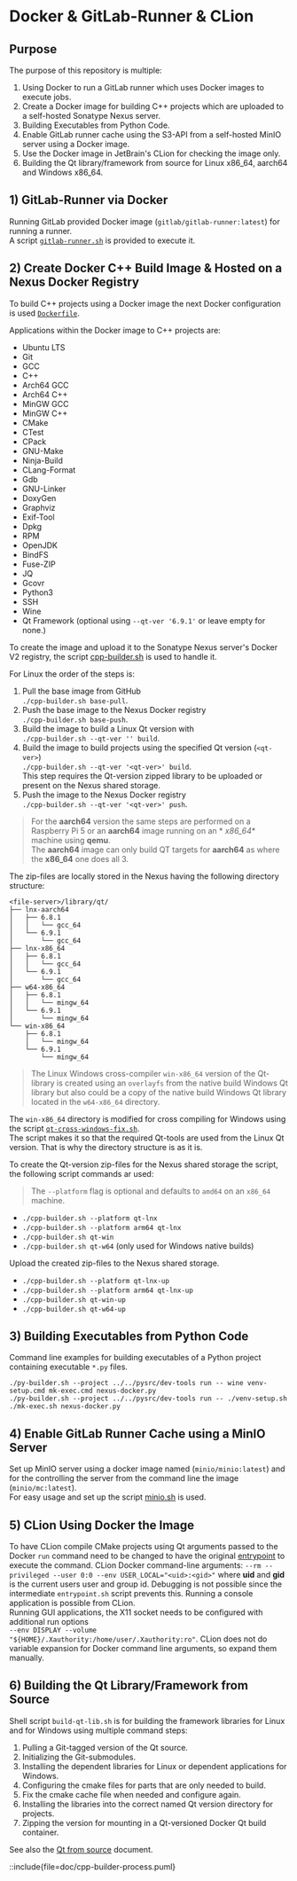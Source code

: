 # Docker & GitLab-Runner & CLion

## Purpose

The purpose of this repository is multiple:

1. Using Docker to run a GitLab runner which uses Docker images to execute jobs.
2. Create a Docker image for building C++ projects which are uploaded to a self-hosted Sonatype Nexus server.
3. Building Executables from Python Code.
4. Enable GitLab runner cache using the S3-API from a self-hosted MinIO server using a Docker image.
5. Use the Docker image in JetBrain's CLion for checking the image only.
6. Building the Qt library/framework from source for Linux x86_64, aarch64 and Windows x86_64.

## 1) GitLab-Runner via Docker

Running GitLab provided Docker image (`gitlab/gitlab-runner:latest`) for running a runner.  
A script [`gitlab-runner.sh`](gitlab-runner.sh "Link to the script.") is provided to execute it.

## 2) Create Docker C++ Build Image & Hosted on a Nexus Docker Registry

To build C++ projects using a Docker image the next Docker configuration is used
[`Dockerfile`](builder/cpp.Dockerfile "Link to the docker file.").

Applications within the Docker image to C++ projects are:

* Ubuntu LTS
* Git
* GCC
* C++
* Arch64 GCC
* Arch64 C++
* MinGW GCC
* MinGW C++
* CMake
* CTest
* CPack
* GNU-Make
* Ninja-Build
* CLang-Format
* Gdb
* GNU-Linker
* DoxyGen
* Graphviz
* Exif-Tool
* Dpkg
* RPM
* OpenJDK
* BindFS
* Fuse-ZIP
* JQ
* Gcovr
* Python3
* SSH
* Wine
* Qt Framework (optional using `--qt-ver '6.9.1'` or leave empty for none.)

To create the image and upload it to the Sonatype Nexus server's Docker V2 registry, the
script [cpp-builder.sh](cpp-builder.sh)
is used to handle it.

For Linux the order of the steps is:

1. Pull the base image from GitHub  
	 `./cpp-builder.sh base-pull`.
2. Push the base image to the Nexus Docker registry  
	 `./cpp-builder.sh base-push`.
3. Build the image to build a Linux Qt version with  
	 `./cpp-builder.sh --qt-ver '' build`.
4. Build the image to build projects using the specified Qt version (`<qt-ver>`)  
	 `./cpp-builder.sh --qt-ver '<qt-ver>' build`.  
	 This step requires the Qt-version zipped library to be uploaded or present on the Nexus shared storage.
5. Push the image to the Nexus Docker registry  
	 `./cpp-builder.sh --qt-ver '<qt-ver>' push`.

> For the **aarch64** version the same steps are performed on a Raspberry Pi 5 or an **aarch64** image running on an *
*x86_64** machine using **qemu**.  
> The **aarch64** image can only build QT targets for **aarch64** as where the **x86_64** one does all 3.

The zip-files are locally stored in the Nexus having the following directory structure:

```text
<file-server>/library/qt/
├── lnx-aarch64
│   ├── 6.8.1
│   │   └── gcc_64
│   └── 6.9.1
│       └── gcc_64
├── lnx-x86_64
│   ├── 6.8.1
│   │   └── gcc_64
│   └── 6.9.1
│       └── gcc_64
├── w64-x86_64
│   ├── 6.8.1
│   │   └── mingw_64
│   └── 6.9.1
│       └── mingw_64
└── win-x86_64
    ├── 6.8.1
    │   └── mingw_64
    └── 6.9.1
        └── mingw_64
```

> The Linux Windows cross-compiler `win-x86_64` version of the Qt-library is created using an `overlayfs` from
> the native build Windows Qt library but also could be a copy of the native build Windows Qt library located in
> the `w64-x86_64` directory.

The `win-x86_64` directory is modified for cross compiling for Windows using the script  [
`qt-cross-windows-fix.sh`](https://github.com/Scanframe/sf-cmake/blob/main/bin/qt-cross-windows-fix.sh).   
The script makes it so that the required Qt-tools are used from the Linux Qt version.
That is why the directory structure is as it is.

To create the Qt-version zip-files for the Nexus shared storage the script, the following script commands ar used:
> The `--platform` flag is optional and defaults to `amd64` on an `x86_64` machine.

* `./cpp-builder.sh --platform qt-lnx`
* `./cpp-builder.sh --platform arm64 qt-lnx`
* `./cpp-builder.sh qt-win`
* `./cpp-builder.sh qt-w64` (only used for Windows native builds)

Upload the created zip-files to the Nexus shared storage.

* `./cpp-builder.sh --platform qt-lnx-up`
* `./cpp-builder.sh --platform arm64 qt-lnx-up`
* `./cpp-builder.sh qt-win-up`
* `./cpp-builder.sh qt-w64-up`

## 3) Building Executables from Python Code

Command line examples for building executables of a Python project containing executable `*.py` files.

```shell
./py-builder.sh --project ../../pysrc/dev-tools run -- wine venv-setup.cmd mk-exec.cmd nexus-docker.py
./py-builder.sh --project ../../pysrc/dev-tools run -- ./venv-setup.sh ./mk-exec.sh nexus-docker.py
```

## 4) Enable GitLab Runner Cache using a MinIO Server

Set up MinIO server using a docker image named (`minio/minio:latest`) and for the controlling
the server from the command line the image (`minio/mc:latest`).  
For easy usage and set up the script [minio.sh](minio.sh "Link to the script.") is used.

## 5) CLion Using Docker the Image

To have CLion compile CMake projects using Qt arguments passed to the Docker `run` command need to be
changed to have the original [entrypoint](builder/bin/entrypoint.sh) to execute the command.
CLion Docker command-line arguments: `--rm --privileged --user 0:0 --env USER_LOCAL="<uid>:<gid>"`
where **uid** and **gid** is the current users user and group id.
Debugging is not possible since the intermediate `entrypoint.sh` script prevents this.
Running a console application is possible from CLion.  
Running GUI applications, the X11 socket needs to be configured with additional run options  
`--env DISPLAY --volume "${HOME}/.Xauthority:/home/user/.Xauthority:ro"`.
CLion does not do variable expansion for Docker command line arguments, so expand them manually.

## 6) Building the Qt Library/Framework from Source

Shell script `build-qt-lib.sh` is for building the framework libraries for Linux and for Windows
using multiple command steps:

1. Pulling a Git-tagged version of the Qt source.
2. Initializing the Git-submodules.
3. Installing the dependent libraries for Linux or dependent applications for Windows.
4. Configuring the cmake files for parts that are only needed to build.
5. Fix the cmake cache file when needed and configure again.
6. Installing the libraries into the correct named Qt version directory for projects.
7. Zipping the version for mounting in a Qt-versioned Docker Qt build container.

See also the [Qt from source](doc/qt-from-source.md) document.

::include{file=doc/cpp-builder-process.puml}
